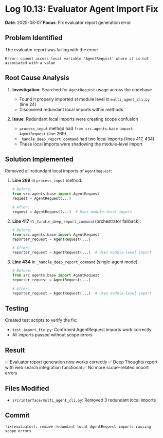# Log 10.13: Evaluator Agent Import Fix

**Date**: 2025-08-07
**Focus**: Fix evaluator report generation error

## Problem Identified

The evaluator report was failing with the error:
```
Error: cannot access local variable 'AgentRequest' where it is not associated with a value
```

## Root Cause Analysis

1. **Investigation**: Searched for `AgentRequest` usage across the codebase
   - Found it properly imported at module level in `multi_agent_cli.py` (line 24)
   - Discovered redundant local imports within methods

2. **Issue**: Redundant local imports were creating scope confusion
   - `process_input` method had `from src.agents.base import AgentRequest` (line 269)
   - `_handle_deep_report_command` had two local imports (lines 417, 434)
   - These local imports were shadowing the module-level import

## Solution Implemented

Removed all redundant local imports of `AgentRequest`:

1. **Line 269** in `process_input` method:
   ```python
   # Before:
   from src.agents.base import AgentRequest
   request = AgentRequest(...)
   
   # After:
   request = AgentRequest(...)  # Uses module-level import
   ```

2. **Line 417** in `_handle_deep_report_command` (orchestrator fallback):
   ```python
   # Before:
   from src.agents.base import AgentRequest
   reporter_request = AgentRequest(...)
   
   # After:
   reporter_request = AgentRequest(...)  # Uses module-level import
   ```

3. **Line 434** in `_handle_deep_report_command` (single-agent mode):
   ```python
   # Before:
   from src.agents.base import AgentRequest
   reporter_request = AgentRequest(...)
   
   # After:
   reporter_request = AgentRequest(...)  # Uses module-level import
   ```

## Testing

Created test scripts to verify the fix:
- `test_import_fix.py`: Confirmed AgentRequest imports work correctly
- All imports passed without scope errors

## Result

✅ Evaluator report generation now works correctly
✅ Deep Thoughts report with web search integration functional
✅ No more scope-related import errors

## Files Modified

- `src/interface/multi_agent_cli.py`: Removed 3 redundant local imports

## Commit

```
fix(evaluator): remove redundant local AgentRequest imports causing scope errors
```